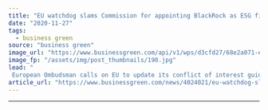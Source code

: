 ```yaml
---
title: "EU watchdog slams Commission for appointing BlackRock as ESG finance advisor"
date: "2020-11-27"
tags: 
  - business green
source: "business green"
image_url: "https://www.businessgreen.com/api/v1/wps/d3cfd27/68e2a071-e935-4823-84a0-27b414973c86/6/blackrock-350x250-185x114.jpg"
image_fp: "/assets/img/post_thumbnails/190.jpg"
lead: "
 European Ombudsman calls on EU to update its conflict of interest guidelines for procurement contracts following its decision to hire a business division of world's leading fossil fuel financier to develop ESG banking regulation study ..."
article_url: "https://www.businessgreen.com/news/4024021/eu-watchdog-slams-commission-appointing-blackrock-esg-finance-advisor"
---
```


---
